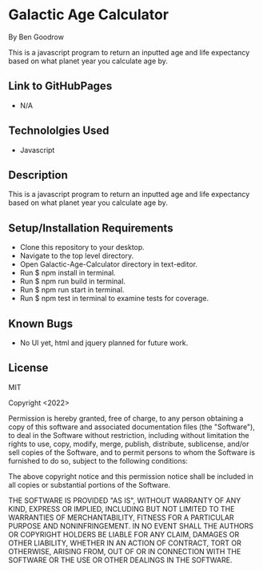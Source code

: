 # Galactic Age Calculator
By Ben Goodrow

This is a javascript program to return an inputted age and life expectancy based on what planet year you calculate age by.

## Link to GitHubPages
* N/A

## Technololgies Used
* Javascript

## Description
This is a javascript program to return an inputted age and life expectancy based on what planet year you calculate age by.

## Setup/Installation Requirements
* Clone this repository to your desktop.
* Navigate to the top level directory.
* Open Galactic-Age-Calculator directory in text-editor.
* Run $ npm install in terminal.
* Run $ npm run build in terminal.
* Run $ npm run start in terminal.
* Run $ npm test in terminal to  examine tests for coverage.


## Known Bugs
* No UI yet, html and jquery planned for future work.

## License
MIT

Copyright <2022> <Benjamin Goodrow>

Permission is hereby granted, free of charge, to any person obtaining a copy of this software and associated documentation files (the "Software"), to deal in the Software without restriction, including without limitation the rights to use, copy, modify, merge, publish, distribute, sublicense, and/or sell copies of the Software, and to permit persons to whom the Software is furnished to do so, subject to the following conditions:

The above copyright notice and this permission notice shall be included in all copies or substantial portions of the Software.

THE SOFTWARE IS PROVIDED "AS IS", WITHOUT WARRANTY OF ANY KIND, EXPRESS OR IMPLIED, INCLUDING BUT NOT LIMITED TO THE WARRANTIES OF MERCHANTABILITY, FITNESS FOR A PARTICULAR PURPOSE AND NONINFRINGEMENT. IN NO EVENT SHALL THE AUTHORS OR COPYRIGHT HOLDERS BE LIABLE FOR ANY CLAIM, DAMAGES OR OTHER LIABILITY, WHETHER IN AN ACTION OF CONTRACT, TORT OR OTHERWISE, ARISING FROM, OUT OF OR IN CONNECTION WITH THE SOFTWARE OR THE USE OR OTHER DEALINGS IN THE SOFTWARE.

